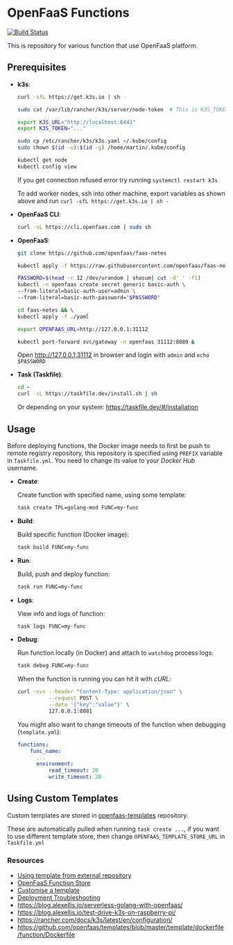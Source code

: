# OpenFaaS Functions
[![Build Status](https://travis-ci.com/MartinHeinz/openfaas-functions.svg?branch=master)](https://travis-ci.com/MartinHeinz/openfaas-functions)

This is repository for various function that use OpenFaaS platform.

## Prerequisites

- **k3s**:
    
    ```bash
    curl -sfL https://get.k3s.io | sh -
    
    sudo cat /var/lib/rancher/k3s/server/node-token  # This is K3S_TOKEN
    
    export K3S_URL="http://localhost:6443"
    export K3S_TOKEN="..."
    
    sudo cp /etc/rancher/k3s/k3s.yaml ~/.kube/config
    sudo chown $(id -u):$(id -g) /home/martin/.kube/config
    
    kubectl get node
    kubectl config view

    ```
    
    If you get connection refused error try running `systemctl restart k3s`
    
    To add worker nodes, ssh into other machine, export variables as shown above and run `curl -sfL https://get.k3s.io | sh -`
    
- **OpenFaaS CLI**:

    ```bash
    curl -sL https://cli.openfaas.com | sudo sh
    ```
    
- **OpenFaaS**:

    ```bash
    git clone https://github.com/openfaas/faas-netes
    
    kubectl apply -f https://raw.githubusercontent.com/openfaas/faas-netes/master/namespaces.yml
    
    PASSWORD=$(head -c 12 /dev/urandom | shasum| cut -d' ' -f1)
    kubectl -n openfaas create secret generic basic-auth \
    --from-literal=basic-auth-user=admin \
    --from-literal=basic-auth-password="$PASSWORD"
    
    cd faas-netes && \
    kubectl apply -f ./yaml
    
    export OPENFAAS_URL=http://127.0.0.1:31112
    
    kubectl port-forward svc/gateway -n openfaas 31112:8080 &
    ```
    
    Open <http://127.0.0.1:31112> in browser and login with `admin` and `echo $PASSWORD`

- **Task (Taskfile)**:

    ```bash
    cd ~
    curl -sL https://taskfile.dev/install.sh | sh
    ```

    Or depending on your system: <https://taskfile.dev/#/installation>

## Usage

Before deploying functions, the Docker image needs to first be push to remote registry repository, this repository is specified using `PREFIX` variable in `Taskfile.yml`. You need to change its value to your _Docker Hub_ username.

- **Create**:

    Create function with specified name, using some template:
    ```bash
  task create TPL=golang-mod FUNC=my-func
    ```

- **Build**:

    Build specific function (Docker image):
    ```bash
  task build FUNC=my-func
    ```

- **Run**:

    Build, push and deploy function:
    ```bash
    task run FUNC=my-func
    ```

- **Logs**:

    View info and logs of function:
    ```bash
    task logs FUNC=my-func
    ```

- **Debug**:

    Run function locally (in Docker) and attach to `watchdog` process logs:
    ```bash
    task debug FUNC=my-func
    ```
    
    When the function is running you can hit it with _cURL_:
    ```bash
    curl -vvv --header "Content-Type: application/json" \
              --request POST \
              --data '{"key":"value"}' \
              127.0.0.1:8081
    ```
    
    You might also want to change timeouts of the function when debugging (`template.yml`):
    
    ```yaml
    functions:
        func_name:
          ...
          environment:
              read_timeout: 20
              write_timeout: 20
    ```

## Using Custom Templates

Custom templates are stored in [openfaas-templates](https://github.com/MartinHeinz/openfaas-templates) repository.

These are automatically pulled when running `task create ...`, if you want to use different template store, then change `OPENFAAS_TEMPLATE_STORE_URL` in `Taskfile.yml`

### Resources

- [Using template from external repository](https://github.com/openfaas/faas-cli/blob/master/guide/TEMPLATE.md)
- [OpenFaaS Function Store](https://github.com/openfaas/store/)
- [Customise a template](https://docs.openfaas.com/cli/templates/#80-customise-a-template)
- [Deployment Troubleshooting](https://docs.openfaas.com/deployment/troubleshooting/#function-execution-logs>)
- <https://blog.alexellis.io/serverless-golang-with-openfaas/>
- <https://blog.alexellis.io/test-drive-k3s-on-raspberry-pi/>
- <https://rancher.com/docs/k3s/latest/en/configuration/>
- <https://github.com/openfaas/templates/blob/master/template/dockerfile/function/Dockerfile>
